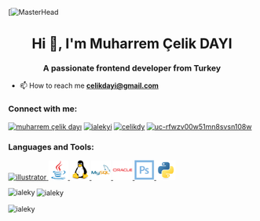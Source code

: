 [![MasterHead](https://media.licdn.com/dms/image/D4D16AQG6T92gjjtBKg/profile-displaybackgroundimage-shrink_350_1400/0/1674153278110?e=1691625600&v=beta&t=IDbjMk1BP2HD7DgIwqjmGgi2jnaIGvVjRxdpr1Q1-gs)
<h1 align="center">Hi 👋, I'm Muharrem Çelik DAYI</h1>
<h3 align="center">A passionate frontend developer from Turkey</h3>

- 📫 How to reach me **celikdayi@gmail.com**

<h3 align="left">Connect with me:</h3>
<p align="left">
<a href="https://linkedin.com/in/muharrem çelik dayı" target="blank"><img align="center" src="https://raw.githubusercontent.com/rahuldkjain/github-profile-readme-generator/master/src/images/icons/Social/linked-in-alt.svg" alt="muharrem çelik dayı" height="30" width="40" /></a>
<a href="https://fb.com/ialekyi" target="blank"><img align="center" src="https://raw.githubusercontent.com/rahuldkjain/github-profile-readme-generator/master/src/images/icons/Social/facebook.svg" alt="ialekyi" height="30" width="40" /></a>
<a href="https://instagram.com/celikdy" target="blank"><img align="center" src="https://raw.githubusercontent.com/rahuldkjain/github-profile-readme-generator/master/src/images/icons/Social/instagram.svg" alt="celikdy" height="30" width="40" /></a>
<a href="https://www.youtube.com/c/uc-rfwzv00w51mn8svsn108w" target="blank"><img align="center" src="https://raw.githubusercontent.com/rahuldkjain/github-profile-readme-generator/master/src/images/icons/Social/youtube.svg" alt="uc-rfwzv00w51mn8svsn108w" height="30" width="40" /></a>
</p>

<h3 align="left">Languages and Tools:</h3>
<p align="left"> <a href="https://www.adobe.com/in/products/illustrator.html" target="_blank" rel="noreferrer"> <img src="https://www.vectorlogo.zone/logos/adobe_illustrator/adobe_illustrator-icon.svg" alt="illustrator" width="40" height="40"/> </a> <a href="https://www.java.com" target="_blank" rel="noreferrer"> <img src="https://raw.githubusercontent.com/devicons/devicon/master/icons/java/java-original.svg" alt="java" width="40" height="40"/> </a> <a href="https://www.linux.org/" target="_blank" rel="noreferrer"> <img src="https://raw.githubusercontent.com/devicons/devicon/master/icons/linux/linux-original.svg" alt="linux" width="40" height="40"/> </a> <a href="https://www.mysql.com/" target="_blank" rel="noreferrer"> <img src="https://raw.githubusercontent.com/devicons/devicon/master/icons/mysql/mysql-original-wordmark.svg" alt="mysql" width="40" height="40"/> </a> <a href="https://www.oracle.com/" target="_blank" rel="noreferrer"> <img src="https://raw.githubusercontent.com/devicons/devicon/master/icons/oracle/oracle-original.svg" alt="oracle" width="40" height="40"/> </a> <a href="https://www.photoshop.com/en" target="_blank" rel="noreferrer"> <img src="https://raw.githubusercontent.com/devicons/devicon/master/icons/photoshop/photoshop-line.svg" alt="photoshop" width="40" height="40"/> </a> <a href="https://www.python.org" target="_blank" rel="noreferrer"> <img src="https://raw.githubusercontent.com/devicons/devicon/master/icons/python/python-original.svg" alt="python" width="40" height="40"/> </a> </p>

<p><img align="left" src="https://github-readme-stats.vercel.app/api/top-langs?username=ialeky&show_icons=true&locale=en&layout=compact" alt="ialeky" /></p>

<p>&nbsp;<img align="center" src="https://github-readme-stats.vercel.app/api?username=ialeky&show_icons=true&locale=en" alt="ialeky" /></p>

<p><img align="center" src="https://github-readme-streak-stats.herokuapp.com/?user=ialeky&" alt="ialeky" /></p>

